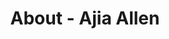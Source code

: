 ---
id: ajia_allen
permalink: "/about/ajia_allen"
full_name: Ajia Allen
title: About - Ajia Allen
role: Sr. Proposal Writer
image: 
about: Ajia is a Strategist, Protagonist, Encourager, and Writer with demonstrated experience as a proposal writer and digital strategist in the information technology and services, healthcare, and government verticals. Her focus is to continue empowering startups and great people through passion, dedicated support, and strategic delivery. A native to the Washington, DC metro area, she is a certified member of the Project Management Institute, Director of Communications for the PMI Baltimore Chapter, and scholar of the Master of Business Administration (MBA), Master of Arts in Strategic Communications and Digital Marketing, and Bachelor of Arts for studies in Communications and Marketing Management. Oh yea...and if it involves reading, eating, or round the world travel, she's down. 
github: 
linkedin: 
featimg: "/assets/aboutBanner1.jpg"
layout: about/profile
---